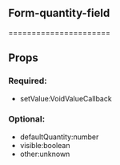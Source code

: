 
## Form-quantity-field
======================
## Props


### Required:
 - setValue:VoidValueCallback<number>

### Optional:
 - defaultQuantity:number
 - visible:boolean
 - other:unknown